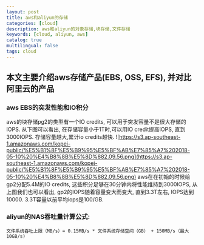```yaml
---
layout: post
title: aws和aliyun的存储
categories: [cloud]
description: aws和aliyun的对象存储,块存储,文件存储
keywords: [cloud, aliyun, aws]
catalog: true
multilingual: false
tags: cloud
---
```


## 本文主要介绍aws存储产品(EBS, OSS, EFS), 并对比阿里云的产品

### aws EBS的突发性能和IO积分
aws的块存储pg2的类型有一个IO credits, 可以用于突发容量不是很大存储的IOPS. 从下图可以看出, 在存储容量小于1T时,可以用IO credit提高IOPS, 直到3000IOPS. 存储容量越大,累计io credits越快.
![https://s3.ap-southeast-1.amazonaws.com/kopei-public/%E5%B1%8F%E5%B9%95%E5%BF%AB%E7%85%A7%202018-05-10%20%E4%B8%8B%E5%8D%882.09.56.png](https://s3.ap-southeast-1.amazonaws.com/kopei-public/%E5%B1%8F%E5%B9%95%E5%BF%AB%E7%85%A7%202018-05-10%20%E4%B8%8B%E5%8D%882.09.56.png)
aws在在初始的时候给gp2分配5.4M的IO credits, 这些积分足够在30分钟内将性能维持到3000IOPS, 从上图我们也可以看出, gp2的IOPS随着容量变大而变大, 直到3.3T左右, IOPS达到10000. 3.3T容量以前平均iops是100/GB.

### aliyun的NAS吞吐量计算公式:
`文件系统吞吐上限（MB/s）= 0.15MB/s * 文件系统存储空间（GB） + 150MB/s（最大10GB/s)`
